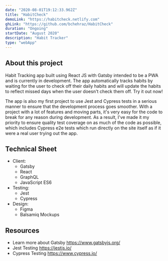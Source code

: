 ```yaml
---
date: "2020-08-01T19:12:33.962Z"
title: "HabitCheck"
demoLink: "https://habitcheck.netlify.com"
ghLink: "https://github.com/bchehraz/HabitCheck"
duration: "Ongoing"
startDate: "August 2020"
description: "Habit Tracker"
type: "webApp"
---
```

<section>
<h2>About this project</h2>
<p>
  Habit Tracking app built using React JS with Gatsby intended to be a PWA and is currently in development. The app automatically tracks habits by waiting for the user to check off their daily habits and will update the habits to reflect missed days when the user doesn't check them off. Try it out now!
</p>
<p>
  The app is also my first project to use Jest and Cypress tests in a serious manner to ensure that the development process goes smoother. With a project with a lot of features and moving parts, it's very easy for the code to break for any reason during development. As a result, I've made it my priority to ensure quality test coverage on as much of the code as possible, which includes Cypress e2e tests which run directly on the site itself as if it were a real user trying out the app.
</p>
</section>
<section>
<h2>Technical Sheet</h2>
<ul>
  <li>
    Client:
    <ul>
      <li>Gatsby</li>
      <li>React</li>
      <li>GraphQL</li>
      <li>JavaScript ES6</li>
    </ul>
  </li>

  <li>
    Testing:
    <ul>
      <li>Jest</li>
      <li>Cypress</li>
    </ul>
  </li>
  
  <li>
    Design:
    <ul>
      <li>Figma</li>
      <li>Balsamiq Mockups</li>
    </ul>
  </li>
</ul>
</section>
<section>
<h2>Resources</h2>
<ul>
  <li>
    Learn more about Gatsby
    <a href="https://www.gatsbyjs.org/">https://www.gatsbyjs.org/</a>
  </li>
  <li>
    Jest Testing
    <a href="https://jestjs.io/">https://jestjs.io/</a>
  </li>
  <li>
    Cypress Testing
    <a href="https://www.cypress.io/">https://www.cypress.io/</a>
  </li>
</ul>
</section>
